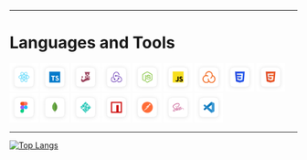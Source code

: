 

---

# Languages and Tools
<section>
  <img  width=50 src='./assets/reactjs.png' alt='imagen react' />
  <img  width=50 src='./assets/typescript.png' alt='imagen react' />
  <img  width=50 src='./assets/jest.png' alt='imagen react' />
  <img  width=50 src='./assets/redux.png' alt='imagen react' />
  <img  width=50 src='./assets/nodejs.png' alt='imagen react' />
  <img  width=50 src='./assets/js.png' alt='imagen react' />
  <img  width=50 src='./assets/Sonar.png' alt='imagen react' />
  <img  width=50 src='./assets/css.png' alt='imagen react' />
  <img  width=50 src='./assets/html5.png' alt='imagen react' />
  <img  width=50 src='./assets/figma.png' alt='imagen react' />
  <img  width=50 src='./assets/mongodb.png' alt='imagen react' />
  <img  width=50 src='./assets/netlify.png' alt='imagen react' />
  <img  width=50 src='./assets/npm.png' alt='imagen react' />
  <img  width=50 src='./assets/postman.png' alt='imagen react' />
  <img  width=50 src='./assets/sass.png' alt='imagen react' />
  <img  width=50 src='./assets/vs.png' alt='imagen react' />
<section/>
  
---

<section aling='left'>
  
[![Top Langs](https://github-readme-stats.vercel.app/api/top-langs/?username=LuisEnrDiaz&layout=compact)](https://github.com/LuisEnrDiaz/github-readme-stats)
  
<section/>
